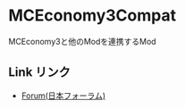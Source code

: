 # MCEconomy3Compat
MCEconomy3と他のModを連携するMod

## Link リンク

- [Forum(日本フォーラム)](http://forum.minecraftuser.jp/viewtopic.php?f=13&t=31965&p=280161)
